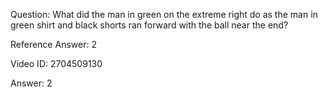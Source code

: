 Question: What did the man in green on the extreme right do as the man in green shirt and black shorts ran forward with the ball near the end?

Reference Answer: 2

Video ID: 2704509130

Answer: 2

